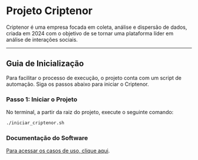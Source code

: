 
# Projeto Criptenor

Criptenor é uma empresa focada em coleta, análise e dispersão de dados, criada em 2024 com o objetivo de se tornar uma plataforma líder em análise de interações sociais.  

---

## Guia de Inicialização

Para facilitar o processo de execução, o projeto conta com um script de automação. Siga os passos abaixo para iniciar o Criptenor.

### Passo 1: Iniciar o Projeto

No terminal, a partir da raiz do projeto, execute o seguinte comando:

```bash
./iniciar_criptenor.sh
```

### Documentação do Software
[Para acessar os casos de uso, clique aqui](documentacao/casos_de_uso_usuario.md).

